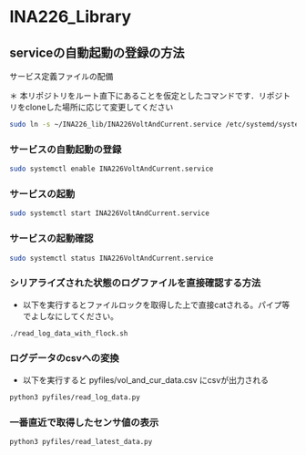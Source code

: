 # INA226_Library


## serviceの自動起動の登録の方法

サービス定義ファイルの配備

＊ 本リポジトリをルート直下にあることを仮定としたコマンドです．リポジトリをcloneした場所に応じて変更してください
```bash
sudo ln -s ~/INA226_lib/INA226VoltAndCurrent.service /etc/systemd/system/INA226VoltAndCurrent.service
```

### サービスの自動起動の登録
```bash
sudo systemctl enable INA226VoltAndCurrent.service
```

### サービスの起動
```bash
sudo systemctl start INA226VoltAndCurrent.service
```

### サービスの起動確認
```bash
sudo systemctl status INA226VoltAndCurrent.service
```

### シリアライズされた状態のログファイルを直接確認する方法
- 以下を実行するとファイルロックを取得した上で直接catされる。パイプ等でよしなにしてください。
```bash
./read_log_data_with_flock.sh
```

### ログデータのcsvへの変換
- 以下を実行すると pyfiles/vol_and_cur_data.csv にcsvが出力される
```bash
python3 pyfiles/read_log_data.py
```

### 一番直近で取得したセンサ値の表示
```bash
python3 pyfiles/read_latest_data.py
```

